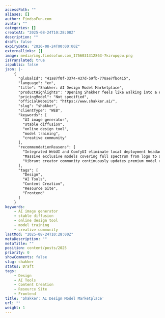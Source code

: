 ```yaml
---
accessPath: ""
aliases: []
author: FindsoFun.com
avatar: ""
categories: []
createAt: "2025-08-24T10:28:00Z"
description: ""
draft: false
expiryDate: "2026-08-24T00:00:00Z"
externallinks: []
image: media/img.findsofun.com_1756031312863-7kzrwpqcw.png
isTranslated: true
ispublic: false
json: |-
    {
      "globalId": "41a87f0f-3374-437d-b9fb-778ae7fbc415",
      "language": "en",
      "title": "Shakker: AI Design Model Marketplace",
      "productHighlights": "Opening Shakker feels like walking into a designer's treasure chest with all the AI models ready to pick. Tried their FLUX models and was shocked how the color matching for logo generation outperformed my own ideas - like having a pro designer whispering suggestions. Best part? No messy local setup, just fire up the browser and create everything from game assets to architectural renders. The creator community keeps dropping fresh models daily, every refresh brings new discoveries. Never worry about design inspiration again.",
      "pricingModel": "Not specified",
      "officialWebsite": "https://www.shakker.ai/",
      "slug": "shakker",
      "clientType": "WEB",
      "keywords": [
        "AI image generator",
        "stable diffusion",
        "online design tool",
        "model training",
        "creative community"
      ],
      "recommendationReasons": [
        "Integrated WebUI and ComfyUI eliminate local deployment headaches",
        "Massive exclusive models covering full spectrum from logo to architectural visualization",
        "Vibrant creator community continuously updates premium model resources"
      ],
      "tags": [
        "Design",
        "AI Tools",
        "Content Creation",
        "Resource Site",
        "Frontend"
      ]
    }
keywords:
    - AI image generator
    - stable diffusion
    - online design tool
    - model training
    - creative community
lastMod: "2025-08-24T10:28:00Z"
metaDescription: ""
metaTitle: ""
position: content/posts/2025
priority: 0
showComments: false
slug: shakker
status: Draft
tags:
    - Design
    - AI Tools
    - Content Creation
    - Resource Site
    - Frontend
title: 'Shakker: AI Design Model Marketplace'
url: ""
weight: 1
---
```

